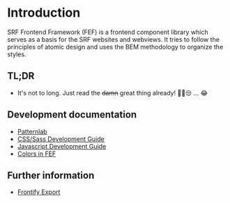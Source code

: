 # Introduction

SRF Frontend Framework (FEF) is a frontend component library which serves as a basis for the SRF websites and webviews.
It tries to follow the principles of atomic design and uses the BEM methodology to organize the styles.

## TL;DR		
 - It's not to long. Just read the <s>damn</s> great thing already! ☝🏽😒 … 😂

## Development documentation
- <a href="docs/patternlab.md" data-fef-href="/patterns/00-documentation-05-patternlab/00-documentation-05-patternlab.html">Patternlab</a>
- <a href="docs/styles.md" data-fef-href="/patterns/00-documentation-10-styles/00-documentation-10-styles.html">CSS/Sass Development Guide</a>
- <a href="docs/javascript.md" data-fef-href="/patterns/00-documentation-20-javascript/00-documentation-20-javascript.html">Javascript Development Guide</a>
- <a href="docs/colors.md" data-fef-href="/patterns/00-documentation-30-colors/00-documentation-30-colors.html">Colors in FEF</a>

## Further information
- <a href="docs/frontify.md" data-fef-href="/patterns/00-documentation-80-frontify/00-documentation-80-frontify.html">Frontify Export</a>
